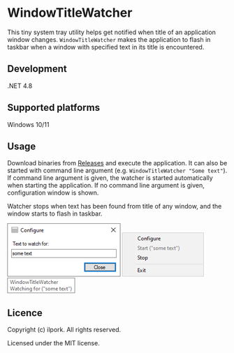 # WindowTitleWatcher
This tiny system tray utility helps get notified when title of an application window changes. `WindowTitleWatcher` makes the application to flash in taskbar when a window with specified text in its title is encountered. 

## Development
.NET 4.8

## Supported platforms
Windows 10/11 

## Usage
Download binaries from [Releases](https://github.com/ilpork/WindowTitleWatcher/releases) and execute the application. It can also be started with command line argument (e.g. `WindowTitleWatcher "Some text"`). If command line argument is given, the watcher is started automatically when starting the application. If no command line argument is given, configuration window is shown.

Watcher stops when text has been found from title of any window, and the window starts to flash in taskbar.

![Configuration window](img/configure_window.png)
![System tray menu](img/tray_menu.png)
![Tooltip](img/tooltip.png)

## Licence 
Copyright (c) ilpork. All rights reserved.

Licensed under the MIT license.